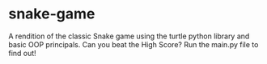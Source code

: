 # snake-game
A rendition of the classic Snake game using the turtle python library and basic OOP principals. Can you beat the High Score? Run the main.py file to find out!
